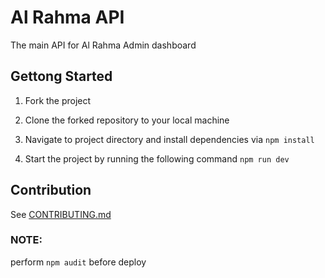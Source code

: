 # Al Rahma API

The main API for Al Rahma Admin dashboard

## Gettong Started

1. Fork the project

2. Clone the forked repository to your local machine

3. Navigate to project directory and install dependencies via `npm install`

4. Start the project by running the following command `npm run dev`

## Contribution

See [CONTRIBUTING.md](https://gitlab.com/estore-oman/al-rahme-api/blob/master/CONTRIBUTING.md)

### NOTE:

perform  `npm audit` before deploy